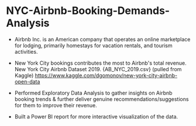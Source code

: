 # NYC-Airbnb-Booking-Demands-Analysis

- Airbnb Inc. is an American company that operates an online marketplace for lodging, primarily homestays for vacation rentals, and tourism activities.

- New York City bookings contributes the most to Airbnb's total revenue. 
  New York City Airbnb Dataset 2019. {AB_NYC_2019.csv}
  (pulled from Kaggle) https://www.kaggle.com/dgomonov/new-york-city-airbnb-open-data
  
 - Performed Exploratory Data Analysis to gather insights on Airbnb booking trends & further deliver genuine recommendations/suggestions for them to improve their revenue.
 
 - Built a Power BI report for more interactive visualization of the data.
